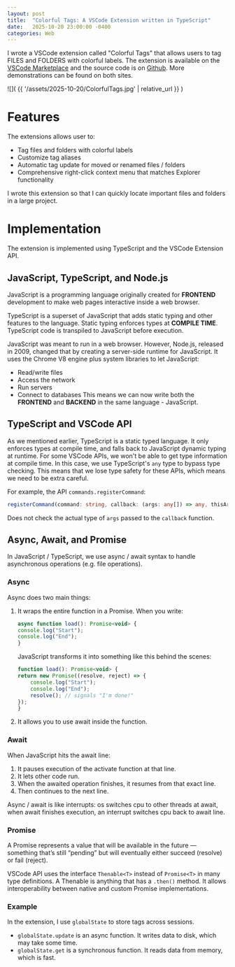 ```yaml
---
layout: post
title:  "Colorful Tags: A VSCode Extension written in TypeScript"
date:   2025-10-20 23:00:00 -0400
categories: Web
---
```


I wrote a VSCode extension called "Colorful Tags" that allows users to tag FILES and FOLDERS with colorful labels. The extension is available on the [VSCode Marketplace](https://marketplace.visualstudio.com/items?itemName=XiaChu.colorful-tags) and the source code is on [Github](https://github.com/ronchuxia/VSCode-Colorful-Tags). More demonstrations can be found on both sites.

![]( {{ '/assets/2025-10-20/ColorfulTags.jpg' | relative_url }} )

# Features

The extensions allows user to:
- Tag files and folders with colorful labels
- Customize tag aliases
- Automatic tag update for moved or renamed files / folders
- Comprehensive right-click context menu that matches Explorer functionality

I wrote this extension so that I can quickly locate important files and folders in a large project.

# Implementation

The extension is implemented using TypeScript and the VSCode Extension API.

## JavaScript, TypeScript, and Node.js

JavaScript is a programming language originally created for **FRONTEND** development to make web pages interactive inside a web browser.

TypeScript is a superset of JavaScript that adds static typing and other features to the language. Static typing enforces types at **COMPILE TIME**. TypeScript code is transpiled to JavaScript before execution. 

JavaScript was meant to run in a web browser. However, Node.js, released in 2009, changed that by creating a server-side runtime for JavaScript. It uses the Chrome V8 engine plus system libraries to let JavaScript:
- Read/write files
- Access the network
- Run servers
- Connect to databases
This means we can now write both the **FRONTEND** and **BACKEND** in the same language - JavaScript.

## TypeScript and VSCode API

As we mentioned earlier, TypeScript is a static typed language. It only enforces types at compile time, and falls back to JavaScript dynamic typing at runtime. For some VSCode APIs, we won't be able to get type information at compile time. In this case, we use TypeScript's `any` type to bypass type checking. This means that we lose type safety for these APIs, which means we need to be extra careful.

For example, the API `commands.registerCommand`:

```typescript
registerCommand(command: string, callback: (args: any[]) => any, thisArg?: any): Disposable
```

Does not check the actual type of `args` passed to the `callback` function.

## Async, Await, and Promise

In JavaScript / TypeScript, we use async / await syntax to handle asynchronous operations (e.g. file operations). 

### Async

Async does two main things:
1. It wraps the entire function in a Promise.
    When you write:
    ```JavaScript
    async function load(): Promise<void> {
    console.log("Start");
    console.log("End");
    }
    ```

    JavaScript transforms it into something like this behind the scenes:
    ```JavaScript
    function load(): Promise<void> {
    return new Promise((resolve, reject) => {
        console.log("Start");
        console.log("End");
        resolve(); // signals "I'm done!"
    });
    }
    ```
2. It allows you to use await inside the function.

### Await

When JavaScript hits the await line:
1. It pauses execution of the activate function at that line.
2. It lets other code run.
3. When the awaited operation finishes, it resumes from that exact line.
4. Then continues to the next line.

Async / await is like interrupts: os switches cpu to other threads at await, when await finishes execution, an interrupt switches cpu back to await line.

### Promise

A Promise represents a value that will be available in the future — something that’s still “pending” but will eventually either succeed (resolve) or fail (reject).

VSCode API uses the interface `Thenable<T>` instead of `Promise<T>` in many type definitions. A Thenable is anything that has a `.then()` method. It allows interoperability between native and custom Promise implementations.

### Example

In the extension, I use `globalState` to store tags across sessions.
- `globalState.update` is an async function. It writes data to disk, which may take some time.
- `globalState.get` is a synchronous function. It reads data from memory, which is fast.

